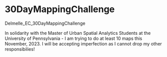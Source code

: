 # 30DayMappingChallenge
 Delmelle_EC_30DayMappingChallenge

In solidarity with the Master of Urban Spatial Analytics Students at the University of Pennsylvania - I am trying to do at least 10 maps this November, 2023.
I will be accepting imperfection as I cannot drop my other responsibilies!
